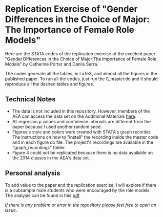 # Replication Exercise of "Gender Differences in the Choice of Major: The Importance of Female Role Models"



Here are the STATA codes of the replication exercise of the excelent paper "Gender Differences in the Choice of Major:The Importance of Female Role Models" by Catherine Porter and Danila Serra. 

The codes generate all the tables, in LaTeX, and almost all the figures in the published paper. To run all the codes, just run the 0_master.do and it should reproduce all the desired tables and figures.

## Technical Notes

- The data is not included in this repository. However, members of the AEA can access the data set on the Additional Materials [here](https://www.aeaweb.org/articles?id=10.1257/app.20180426).
- All regresion p values and confidence intervals are different from the paper because I used another random seed.
- Figures's style and colors were created with STATA's graph recorder. The instructions on how to "install" the recording inside the master code and in each figure do file. The project's recordings are available in the "graph_recordings" folder.
- Figure 4 could not be replicated because there is no data available on the 2014 classes in the AEA's data set.

## Personal analysis

To add value to the paper and the replication exercise, I will explore if there is a subsample male students who were encouraged by the role models. The analysis can be found in this [pdf](https://jjgecon.github.io/assets/resources/Porter_Serra_rep_add_a.pdf).

*If there is any problem or error in the repository please feel free to open an issue*.